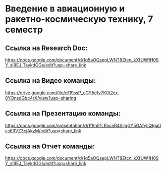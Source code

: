 # Введение в авиационную и ракетно-космическую технику, 7 семестр
## Ссылка на Research Doc:
https://docs.google.com/document/d/1q5aOQsepLWNT8Ztcn_kXfUW1H0SY_sI8EJ_TaykdGGs/edit?usp=share_link

## Ссылка на Видео команды:
https://drive.google.com/file/d/19ssP_cGY5efv7K0t2ex-8YOnsdGbc4rX/view?usp=sharing

## Ссылка на Презентацию команды:
https://docs.google.com/presentation/d/1f9hE1LEbcnR4SIigGY5GAfylIQtga0csERVZ3cjAkzM/edit?usp=share_link

## Ссылка на Отчет команды:
https://docs.google.com/document/d/1q5aOQsepLWNT8Ztcn_kXfUW1H0SY_sI8EJ_TaykdGGs/edit?usp=share_link
